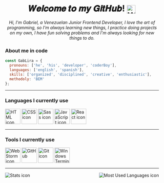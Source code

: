 <h1 align="center">𝑾𝒆𝒍𝒄𝒐𝒎𝒆 𝒕𝒐 𝒎𝒚 𝑮𝒊𝒕𝑯𝒖𝒃! <img src="https://c.tenor.com/e3GqicbfhMYAAAAi/get-greeting-get-greetings.gif" alt="Welcome icon" title="Welcome" align="center" width="28px"></h1>
<p align="center"> 
  <em>Hi, I'm Gabriel, a Venezuelan Junior Frontend Developer, I love the art of programming, so I'm always learning new things, I practice doing projects on my own, I have fun solving problems and I'm always looking for new things to do.</em>
</p>

<!-- An image here -->

### **About me in code**
```js
const GabLira = {
  pronouns: ['he', 'his', 'developer', 'coderBoy'],
  languages: ['english', 'spanish'],
  skills: ['organized', 'disciplined', 'creative', 'enthusiastic'],
  methodoly: 'BEM'
};
```

<hr>

<main>
  
### **Languages I currently use**

  <section align="left">
    <img src="https://img.icons8.com/color/344/html-5.png" alt="HTML icon" title="HTML" width="50px"> 
    <img src="https://img.icons8.com/color/344/css3.png" alt="CSS icon" title="CSS" width="50px">
    <img src="https://img.icons8.com/external-tal-revivo-shadow-tal-revivo/344/external-sass-a-style-sheet-professional-grade-css-extension-language-logo-shadow-tal-revivo.png"
    alt="Sass icon" title="Sass" width="50px">
    <img src="https://img.icons8.com/color/344/javascript--v1.png" alt="JavaScript icon" title="JavaScript" width="50px">
    <img src="https://img.icons8.com/color/344/react-native.png" alt="React icon" title="React" width="50px">
  </section>

  <hr>

###  Tools I currently use

  <section align="left">
    <img src="https://img.icons8.com/color/344/webstorm.png" alt="WebStorm icon" title="WebStorm" width="50px" >
    <img src="https://img.icons8.com/external-tal-revivo-color-tal-revivo/344/external-github-with-cat-logo-an-online-community-for-software-development-logo-color-tal-revivo.png"   title="GitHub" width="50px"> 
    <img src="https://img.icons8.com/color/344/git.png" alt="Git icon" title="Git" width="50px"> 
    <img src="https://img.icons8.com/ios-filled/344/command-line.png" alt="Windows Terminal icon" title="Windows Terminal" width="50px"> 
   </section>
</main>

<hr>

<footer>
  <img src="https://github-readme-stats.vercel.app/api?username=GabLira" alt="Stats icon" title="Stats Languages" align="left">
  <img src="https://github-readme-stats.vercel.app/api/top-langs/?username=GabLira" alt="Most Used Languages icon" title="Most Used Languages" align="right">
</footer>
